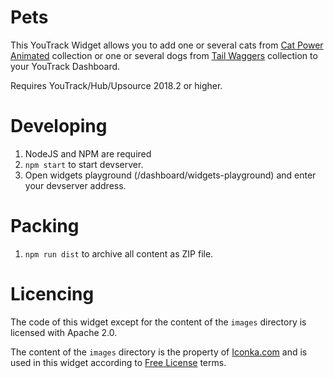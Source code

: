 # Pets

This YouTrack Widget allows you to add one or several cats from
[Cat Power Animated](http://iconka.com/en/downloads/cat-power-animated/) collection or 
one or several dogs from [Tail Waggers](https://iconka.com/en/downloads/tail-waggers/) 
collection to your YouTrack Dashboard.

Requires YouTrack/Hub/Upsource 2018.2 or higher.

# Developing

1. NodeJS and NPM are required
2. `npm start` to start devserver.
3. Open widgets playground (/dashboard/widgets-playground) and
enter your devserver address.

# Packing

1. `npm run dist` to archive all content as ZIP file.

# Licencing

The code of this widget except for the content of the
`images` directory is licensed with Apache 2.0.

The content of the `images` directory is the property of [Iconka.com](http://iconka.com)
and is used in this widget according to
[Free License](http://iconka.com/en/licensing/) terms.
